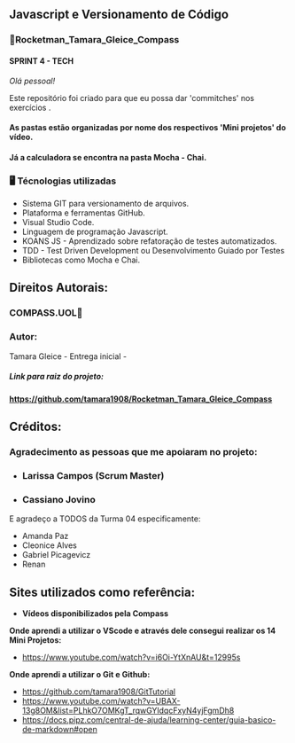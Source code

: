 ## Javascript e Versionamento de Código 

### 🚀Rocketman_Tamara_Gleice_Compass 

#### SPRINT 4 - TECH 
*Olá pessoal!* 

Este repositório foi criado para que eu possa  dar 'commitches' nos exercícios .
#### As pastas estão organizadas por nome dos respectivos 'Mini projetos' do vídeo.
#### Já a calculadora se encontra na pasta Mocha - Chai.


### 🖥️ Técnologias utilizadas 
 * Sistema GIT para versionamento de arquivos.
 * Plataforma e ferramentas GitHub.
 * Visual Studio Code.
 * Linguagem de programação Javascript.
 * KOANS JS - Aprendizado sobre refatoração de testes automatizados.
 * TDD - Test Driven Development ou Desenvolvimento Guiado por Testes
 * Bibliotecas como Mocha e Chai.

## Direitos Autorais: 
### COMPASS.UOL🎯 

### Autor: 
Tamara Gleice - Entrega inicial - 
##### Link para raiz do projeto:  
**https://github.com/tamara1908/Rocketman_Tamara_Gleice_Compass**

## Créditos: 

### Agradecimento as pessoas que me apoiaram no projeto: 
* ### Larissa Campos (Scrum Master)
* ### Cassiano Jovino
 E agradeço a TODOS da Turma 04 especificamente: 
 * Amanda Paz
 * Cleonice Alves 
 * Gabriel Picagevicz
 * Renan

## Sites utilizados como referência: 
* **Vídeos disponibilizados pela Compass**

**Onde aprendi a utilizar o VScode e através dele consegui realizar os 14 Mini Projetos:**
* https://www.youtube.com/watch?v=i6Oi-YtXnAU&t=12995s

**Onde aprendi a utilizar o Git e Github:**
* https://github.com/tamara1908/GitTutorial
* https://www.youtube.com/watch?v=UBAX-13g8OM&list=PLhkO7OMKgT_rqwGYldqcFxyN4yjFgmDh8
* https://docs.pipz.com/central-de-ajuda/learning-center/guia-basico-de-markdown#open

